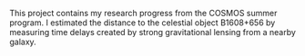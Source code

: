 This project contains my research progress from the COSMOS summer program. I estimated the distance to the celestial object B1608+656 by measuring time delays created by strong gravitational lensing from a nearby galaxy.
